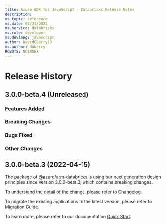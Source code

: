 ```yaml
---
title: Azure SDK for JavaScript - Databricks Release Notes
description: 
ms.topic: reference
ms.date: 04/21/2022
ms.service: databricks
ms.role: developer
ms.devlang: javascript
author: DavidCBerry13
ms.author: daberry
ROBOTS: NOINDEX
---
```

# Release History

## 3.0.0-beta.4 (Unreleased)

### Features Added

### Breaking Changes

### Bugs Fixed

### Other Changes

## 3.0.0-beta.3 (2022-04-15)

The package of @azure/arm-databricks is using our next generation design principles since version 3.0.0-beta.3, which contains breaking changes.

To understand the detail of the change, please refer to [Changelog](https://aka.ms/js-track2-changelog).

To migrate the existing applications to the latest version, please refer to [Migration Guide](https://aka.ms/js-track2-migration-guide).

To learn more, please refer to our documentation [Quick Start](https://aka.ms/js-track2-quickstart).
